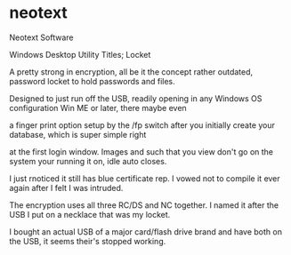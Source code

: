 # neotext
Neotext Software

Windows Desktop Utility Titles; Locket

A pretty strong in encryption, all be it the concept rather outdated, password locket to hold passwords and files.

Designed to just run off the USB, readily opening in any Windows OS configuration Win ME or later, there maybe even

a finger print option setup by the /fp switch after you initially create your database, which is super simple right

at the first login window.  Images and such that you view don't go on the system your running it on, idle auto closes.

I just rnoticed it still has blue certificate rep.  I vowed not to compile it ever again after I felt I was intruded.

The encryption uses all three RC/DS and NC together.  I named it after the USB I put on a necklace that was my locket.

I bought an actual USB of a major card/flash drive brand and have both on the USB, it seems their's stopped working.